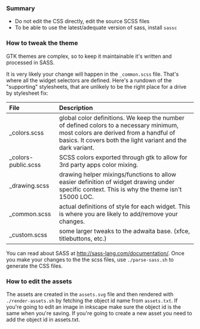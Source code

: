 ### Summary

* Do not edit the CSS directly, edit the source SCSS files
* To be able to use the latest/adequate version of sass, install `sassc`

### How to tweak the theme

GTK themes are complex, so to keep it maintainable it's written and processed in SASS.

It is very likely your change will happen in the `_common.scss` file. That's where all the widget selectors are defined. Here's a rundown of the "supporting" stylesheets, that are unlikely to be the right place for a drive by stylesheet fix:

| File    | Description                                                             |
|:--------|:------------------------------------------------------------------------|
| _colors.scss        | global color definitions. We keep the number of defined colors to a necessary minimum, most colors are derived from a handful of basics. It covers both the light variant and the dark variant.
| _colors-public.scss | SCSS colors exported through gtk to allow for 3rd party apps color mixing.
| _drawing.scss       | drawing helper mixings/functions to allow easier definition of widget drawing under specific context. This is why the theme isn't 15000 LOC.
| _common.scss        | actual definitions of style for each widget. This is where you are likely to add/remove your changes.
| _custom.scss        | some larger tweaks to the adwaita base. (xfce, titlebuttons, etc.)

You can read about SASS at http://sass-lang.com/documentation/. Once you make your changes to the the scss files, use `./parse-sass.sh` to generate the CSS files.

### How to edit the assets

The assets are created in the `assets.svg` file and then rendered with `./render-assets.sh` by fetching the object id name from `assets.txt`. If you're going to edit an image in inkscape make sure the object id is the same when you're saving. If you're going to create a new asset you need to add the object id in assets.txt.
